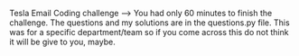 Tesla Email Coding challenge --> You had only 60 minutes to finish the challenge.
The questions and my solutions are in the questions.py file.
This was for a specific department/team so if you come across this do not think it will be give to you, maybe.


